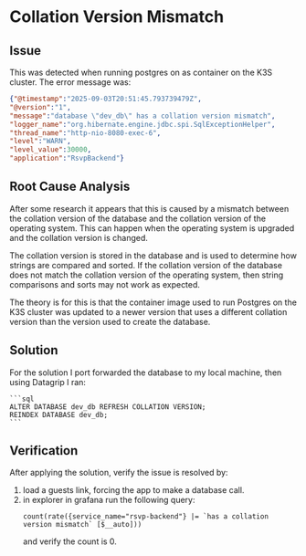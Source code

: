 # Collation Version Mismatch

## Issue
  This was detected when running postgres on as container on the 
  K3S cluster. The error message was:
  
  ```json
{"@timestamp":"2025-09-03T20:51:45.793739479Z",
  "@version":"1",
  "message":"database \"dev_db\" has a collation version mismatch",
  "logger_name":"org.hibernate.engine.jdbc.spi.SqlExceptionHelper",
  "thread_name":"http-nio-8080-exec-6",
  "level":"WARN",
  "level_value":30000,
  "application":"RsvpBackend"}
  ```

## Root Cause Analysis
  After some research it appears that this is caused by a mismatch between the collation version of the database and the collation version of the operating system. 
  This can happen when the operating system is upgraded and the collation version is changed.

  The collation version is stored in the database and is used to determine how strings are compared and sorted. 
  If the collation version of the database does not match the collation version of the operating system, 
  then string comparisons and sorts may not work as expected.

  The theory is for this is that the container image used to run Postgres on the K3S cluster was updated to a newer version that uses a different collation version than the version used to create the database.
  
## Solution 
   For the solution I port forwarded the database to my local machine, then using Datagrip I ran:
   
    ```sql
    ALTER DATABASE dev_db REFRESH COLLATION VERSION;
    REINDEX DATABASE dev_db;
    ```
## Verification
After applying the solution, verify the issue is resolved by:
1. load a guests link, forcing the app to make a database call.
2. in explorer in grafana run the following query:
   ```
   count(rate({service_name="rsvp-backend"} |= `has a collation version mismatch` [$__auto]))
   ```
   and verify the count is 0.
